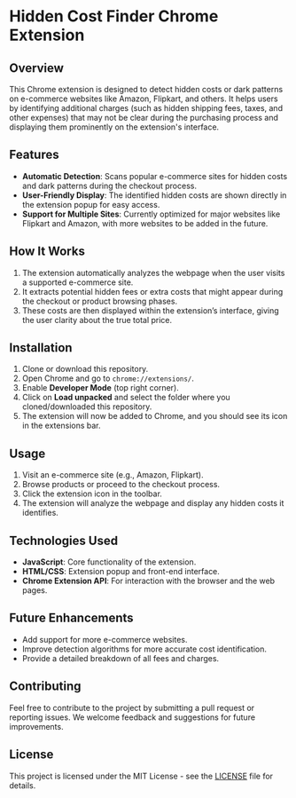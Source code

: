 # Hidden Cost Finder Chrome Extension

## Overview

This Chrome extension is designed to detect hidden costs or dark patterns on e-commerce websites like Amazon, Flipkart, and others. It helps users by identifying additional charges (such as hidden shipping fees, taxes, and other expenses) that may not be clear during the purchasing process and displaying them prominently on the extension's interface.

## Features

- **Automatic Detection**: Scans popular e-commerce sites for hidden costs and dark patterns during the checkout process.
- **User-Friendly Display**: The identified hidden costs are shown directly in the extension popup for easy access.
- **Support for Multiple Sites**: Currently optimized for major websites like Flipkart and Amazon, with more websites to be added in the future.

## How It Works

1. The extension automatically analyzes the webpage when the user visits a supported e-commerce site.
2. It extracts potential hidden fees or extra costs that might appear during the checkout or product browsing phases.
3. These costs are then displayed within the extension’s interface, giving the user clarity about the true total price.

## Installation

1. Clone or download this repository.
2. Open Chrome and go to `chrome://extensions/`.
3. Enable **Developer Mode** (top right corner).
4. Click on **Load unpacked** and select the folder where you cloned/downloaded this repository.
5. The extension will now be added to Chrome, and you should see its icon in the extensions bar.

## Usage

1. Visit an e-commerce site (e.g., Amazon, Flipkart).
2. Browse products or proceed to the checkout process.
3. Click the extension icon in the toolbar.
4. The extension will analyze the webpage and display any hidden costs it identifies.

## Technologies Used

- **JavaScript**: Core functionality of the extension.
- **HTML/CSS**: Extension popup and front-end interface.
- **Chrome Extension API**: For interaction with the browser and the web pages.

## Future Enhancements

- Add support for more e-commerce websites.
- Improve detection algorithms for more accurate cost identification.
- Provide a detailed breakdown of all fees and charges.

## Contributing

Feel free to contribute to the project by submitting a pull request or reporting issues. We welcome feedback and suggestions for future improvements.

## License

This project is licensed under the MIT License - see the [LICENSE](LICENSE) file for details.
